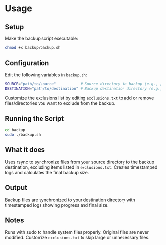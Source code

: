 # Usage

## Setup

Make the backup script executable:

```bash
chmod +x backup/backup.sh
```

## Configuration

Edit the following variables in `backup.sh`:

```bash
SOURCE="path/to/source"           # Source directory to backup (e.g., /home/username)
DESTINATION="path/to/destination" # Backup destination directory (e.g., /mnt/backup/arch-backup)
```

Customize the exclusions list by editing `exclusions.txt` to add or remove files/directories you want to exclude from the backup.

## Running the Script

```bash
cd backup
sudo ./backup.sh
```

## What it does

Uses rsync to synchronize files from your source directory to the backup destination, excluding items listed in `exclusions.txt`. Creates timestamped logs and calculates the final backup size.

## Output

Backup files are synchronized to your destination directory with timestamped logs showing progress and final size.

## Notes

Runs with sudo to handle system files properly. Original files are never modified. Customize `exclusions.txt` to skip large or unnecessary files.
